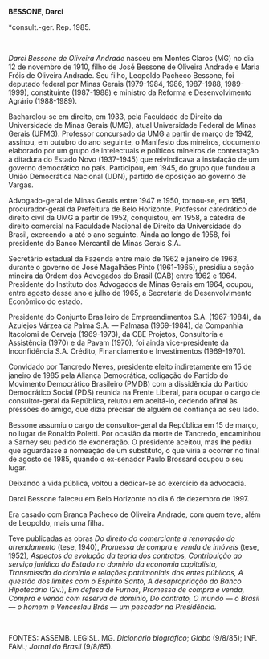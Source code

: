 **BESSONE, Darci**

\*consult.-ger. Rep. 1985.

 

*Darci Bessone de Oliveira Andrade* nasceu em Montes Claros (MG) no dia
12 de novembro de 1910, filho de José Bessone de Oliveira Andrade e
Maria Fróis de Oliveira Andrade. Seu filho, Leopoldo Pacheco Bessone,
foi deputado federal por Minas Gerais (1979-1984, 1986, 1987-1988,
1989-1999), constituinte (1987-1988) e ministro da Reforma e
Desenvolvimento Agrário (1988-1989).

Bacharelou-se em direito, em 1933, pela Faculdade de Direito da
Universidade de Minas Gerais (UMG), atual Universidade Federal de Minas
Gerais (UFMG). Professor concursado da UMG a partir de março de 1942,
assinou, em outubro do ano seguinte, o Manifesto dos mineiros, documento
elaborado por um grupo de intelectuais e políticos mineiros de
contestação à ditadura do Estado Novo (1937-1945) que reivindicava a
instalação de um governo democrático no país. Participou, em 1945, do
grupo que fundou a União Democrática Nacional (UDN), partido de oposição
ao governo de Vargas.

Advogado-geral de Minas Gerais entre 1947 e 1950, tornou-se, em 1951,
procurador-geral da Prefeitura de Belo Horizonte. Professor catedrático
de direito civil da UMG a partir de 1952, conquistou, em 1958, a cátedra
de direito comercial na Faculdade Nacional de Direito da Universidade do
Brasil, exercendo-a até o ano seguinte. Ainda ao longo de 1958, foi
presidente do Banco Mercantil de Minas Gerais S.A.

Secretário estadual da Fazenda entre maio de 1962 e janeiro de 1963,
durante o governo de José Magalhães Pinto (1961-1965), presidiu a seção
mineira da Ordem dos Advogados do Brasil (OAB) entre 1962 e 1964.
Presidente do Instituto dos Advogados de Minas Gerais em 1964, ocupou,
entre agosto desse ano e julho de 1965, a Secretaria de Desenvolvimento
Econômico do estado.

Presidente do Conjunto Brasileiro de Empreendimentos S.A. (1967-1984),
da Azulejos Várzea da Palma S.A. — Palmasa (1969-1984), da Companhia
Itacolomi de Cerveja (1969-1973), da CBE Projetos, Consultoria e
Assistência (1970) e da Pavam (1970), foi ainda vice-presidente da
Inconfidência S.A. Crédito, Financiamento e Investimentos (1969-1970).

Convidado por Tancredo Neves, presidente eleito indiretamente em 15 de
janeiro de 1985 pela Aliança Democrática, coligação do Partido do
Movimento Democrático Brasileiro (PMDB) com a dissidência do Partido
Democrático Social (PDS) reunida na Frente Liberal, para ocupar o cargo
de consultor-geral da República, relutou em aceitá-lo, cedendo afinal às
pressões do amigo, que dizia precisar de alguém de confiança ao seu
lado.

Bessone assumiu o cargo de consultor-geral da República em 15 de março,
no lugar de Ronaldo Poletti. Por ocasião da morte de Tancredo,
encaminhou a Sarney seu pedido de exoneração. O presidente aceitou, mas
lhe pediu que aguardasse a nomeação de um substituto, o que viria a
ocorrer no final de agosto de 1985, quando o ex-senador Paulo Brossard
ocupou o seu lugar.

Deixando a vida pública, voltou a dedicar-se ao exercício da advocacia.

Darci Bessone faleceu em Belo Horizonte no dia 6 de dezembro de 1997.

Era casado com Branca Pacheco de Oliveira Andrade, com quem teve, além
de Leopoldo, mais uma filha.

Teve publicadas as obras *Do direito do comerciante à renovação do
arrendamento* (tese, 1940), *Promessa de compra e venda de imóveis*
(tese, 1952), *Aspectos da evolução da teoria dos contratos,
Contribuição ao serviço jurídico do Estado no domínio da economia
capitalista, Transmissão do domínio e relações patrimoniais dos entes
públicos, A questão dos limites com o Espírito Santo, A desapropriação
do Banco Hipotecário* (2v.), *Em defesa de Furnas, Promessa de compra e
venda, Compra e venda com reserva de domínio, Do contrato, O mundo — o
Brasil — o homem e Venceslau Brás — um pescador na Presidência.*

 

FONTES: ASSEMB. LEGISL. MG. *Dicionário biográfico*; *Globo* (9/8/85);
INF. FAM.; *Jornal do Brasil* (9/8/85).

 
